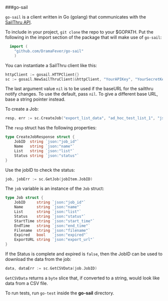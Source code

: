 ###go-sail

`go-sail` is a client written in Go (golang) that communicates with the [SailThru API](https://api.sailthru.com).

To include in your project, `git clone` the repo to your $GOPATH.  Put the following in the import section of the package that will make use of `go-sail`:

```go
  import (
    "github.com/DramaFever/go-sail"
    )
```

You can instantiate a SailThru client like this:

```go
httpClient := gosail.HTTPClient{}
sc := gosail.NewSailThruClient(&httpClient, "YourAPIKey", "YourSecretKey", nil)
```
The last argument value `nil` is to be used if the baseURL for the sailthru notify changes.
To use the default, pass `nil`.  To give a different base URL, base a string pointer instead.

To create a Job:

```go
resp, err := sc.CreateJob("export_list_data", "ad_hoc_test_list_1", "json")
```

The `resp` struct has the following properties:

```go
type CreateJobResponse struct {
	JobID  string `json:"job_id"`
	Name   string `json:"name"`
	List   string `json:"list"`
	Status string `json:"status"`
}
```

Use the jobID to check the status:
```go
job, jobErr := sc.GetJob(jobItem.JobID)
```

The `job` variable is an instance of the `Job` struct:

```go
type Job struct {
	JobID     string `json:"job_id"`
	Name      string `json:"name"`
	List      string `json:"list"`
	Status    string `json:"status"`
	StartTime string `json:"start_time"`
	EndTime   string `json:"end_time"`
	Filename  string `json:"filename"`
	Expired   bool   `json:"expired"`
	ExportURL string `json:"export_url"`
}
```

If the Status is complete and expired is `false`, then the  JobID can be used to download the data from the job:

```go
data, dataErr := sc.GetCSVData(job.JobID)
```

`GetCSVData` returns a `byte` slice that, if converted to a string, would look like data from a CSV file.

To run tests, run `go-test` inside the **go-sail** directory.
